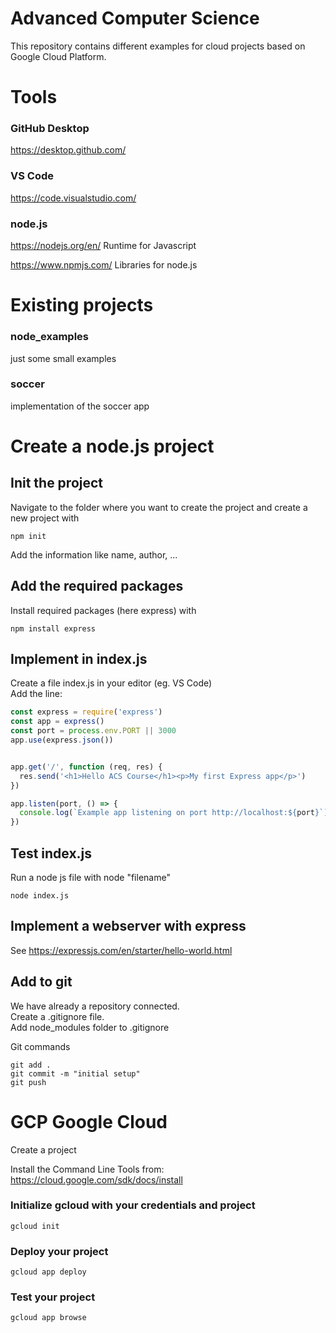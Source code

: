 # Advanced Computer Science
This repository contains different examples for cloud projects based on Google Cloud Platform.
# Tools
### GitHub Desktop
https://desktop.github.com/ 

### VS Code
https://code.visualstudio.com/ 

### node.js
https://nodejs.org/en/ 
Runtime for Javascript

https://www.npmjs.com/ 
Libraries for node.js

# Existing projects
### node_examples
just some small examples  

### soccer
implementation of the soccer app

# Create a node.js project
## Init the project
Navigate to the folder where you want to create the project and create a new project with  
```
npm init  
```
Add the information like name, author, ...  

## Add the required packages
Install required packages (here express) with  
```
npm install express
```

## Implement in index.js
Create a file index.js in your editor (eg. VS Code)  
Add the line:  
```javascript
const express = require('express')
const app = express()
const port = process.env.PORT || 3000
app.use(express.json())


app.get('/', function (req, res) {
  res.send('<h1>Hello ACS Course</h1><p>My first Express app</p>')
})

app.listen(port, () => {
  console.log(`Example app listening on port http://localhost:${port}`)
})
```

## Test index.js
Run a node js file with node "filename"  
```
node index.js
```

## Implement a webserver with express
See https://expressjs.com/en/starter/hello-world.html  

## Add to git
We have already a repository connected.   
Create a .gitignore file.  
Add node_modules folder to .gitignore  

Git commands  
```
git add .
git commit -m "initial setup"
git push
```

# GCP Google Cloud
Create a project  

Install the Command Line Tools from:  
https://cloud.google.com/sdk/docs/install

### Initialize gcloud with your credentials and project
```
gcloud init
```

### Deploy your project
```
gcloud app deploy
```

### Test your project
```
gcloud app browse
```
